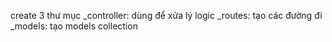 create 3 thư mục
\_controller: dùng để xửa lý logic
\_routes: tạo các đường đi
\_models: tạo models collection
